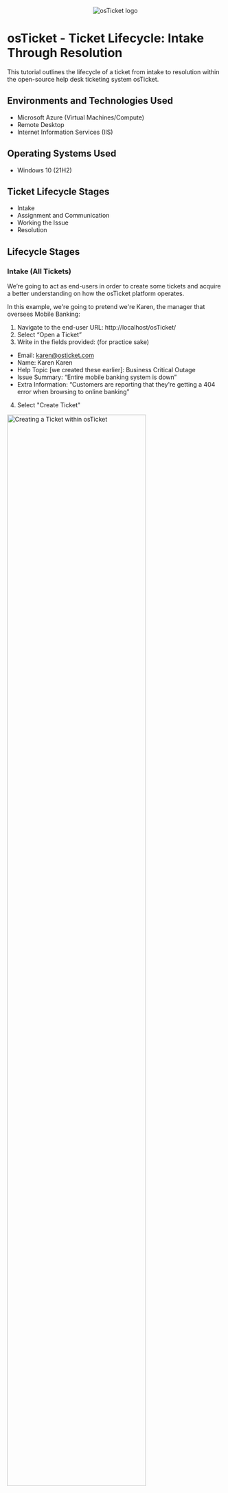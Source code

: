 <p align="center">
<img src="https://i.imgur.com/Clzj7Xs.png" alt="osTicket logo"/>
</p>

<h1>osTicket - Ticket Lifecycle: Intake Through Resolution</h1>
This tutorial outlines the lifecycle of a ticket from intake to resolution within the open-source help desk ticketing system osTicket.<br />


<h2>Environments and Technologies Used</h2>

- Microsoft Azure (Virtual Machines/Compute)
- Remote Desktop
- Internet Information Services (IIS)

<h2>Operating Systems Used </h2>

- Windows 10</b> (21H2)

<h2>Ticket Lifecycle Stages</h2>

- Intake
- Assignment and Communication
- Working the Issue
- Resolution

<h2>Lifecycle Stages</h2>

<h3>Intake (All Tickets)</h3>

<p>We’re going to act as end-users in order to create some tickets and acquire a better understanding on how the osTicket platform operates.</p>

<p>In this example, we're going to pretend we're Karen, the manager that oversees Mobile Banking:</p>
  
1. Navigate to the end-user URL: http://localhost/osTicket/
2. Select “Open a Ticket”
3. Write in the fields provided: (for practice sake)

- Email: karen@osticket.com
- Name: Karen Karen
- Help Topic [we created these earlier]: Business Critical Outage
- Issue Summary: “Entire mobile banking system is down”
- Extra Information: “Customers are reporting that they're getting a 404 error when browsing to online banking”

4. Select "Create Ticket"

<img src="https://i.imgur.com/pkYxnl0.png" height="80%" width="80%" alt="Creating a Ticket within osTicket"/>
<img src="https://i.imgur.com/6sFmDTZ.png" height="80%" width="80%" alt="Karens Ticket"/>

<br>

<p>Now, we're going to pretend we're Ken from the Accounting Department and create another ticket for a different issue.</p>

1. Select ‘Open a New Ticket'
2. Write in the fields provided: (for practice sake)

- Email: ken@osticket.com
- Name: Ken Ken
- Help Topic: 'Personal Computer Issues'
- Extra information: ‘Ever since the upgrade last night, nobody in accounting has been able to use Adobe Reader’ 

4. Select "Create Ticket"

<img src="https://i.imgur.com/xyDaxiO.png" height="80%" width="80%" alt="Kens Ticket"/>

<br>

<h3>Troubleshooting: Giving Jane Doe Permissions</h3>

<p>Before continuing with the tutorial, we need to grant Jane Doe 'Supreme Admin' access. This will help us continue the rest of the project.</p>

1. Navigate to the admin link: http://localhost/osTicket/scp/login.php
2. Log in as Jane Doe: username: jane.doe / Password1
3. When we login, we can see the tickets aren’t showing up so we’re going to troubleshoot by logging in as the admin and checking Jane’s permissions

<img src="https://i.imgur.com/EBkizSI.png" height="80%" width="80%" alt="No Tickets appearing"/>

4. Navigate back to the admin login link: Login as 'Supreme Admin': (example: darin_admin)
5. When we log in, we can see the tickets appear via the Agent Panel as Supreme Admin
6. Select 'Admin Panel' > click ‘Agents’ > click ‘Jane Doe' 

<img src="https://i.imgur.com/DIzf2fX.png" height="80%" width="80%" alt="No Tickets appearing"/>
<img src="https://i.imgur.com/DrXitAx.png" height="80%" width="80%" alt="Disk Sanitization Steps"/>

7. Select ‘Access’ > Under Extended Access: ‘Support’ for Department > click ‘Add’ > ‘Supreme Admin’ for Role > ‘Save Changes’
8. Login with the admin link for Jane Doe again: 

- username: jane.doe / Password1

9. When we login, we can now see the tickets. That means, in this case, in order to work on Tickets, someone must be assigned specifically to the Support Department along with a role that will allow them to work on tickets 
 
<img src="https://i.imgur.com/44W51wa.png" height="80%" width="80%" alt="Disk Sanitization Steps"/>
<img src="https://i.imgur.com/nxO9mXF.png" height="80%" width="80%" alt="Disk Sanitization Steps"/>


<br>

<h2>Mobile Banking Ticket</h2>

<h3>Assignment & Communication</h3>

<p>We’re going to go through these tickets right now and edit them/tweak them. Right now, it appears that the tickets all have ‘Normal’ priority.</p>

1. Select the ticket ‘Entire Mobile Online Banking is Down’ ticket
2. Select ‘Priority’ > Set Priority Level to ‘Emergency’ (since this is a business impacting event) > Select ‘Update’
3. We can assign to an agent as well: select ‘Assigned To’ > select assignee ‘Jane Doe’ > select ‘Assign’
4. Since this is severe business-impacting event, we want to alter the SLA accordingly: select ‘SLA Plan’ > set SLA to ‘SEV-A’
5. If the entire system is down, it might be beyond the scope of the Help Desk: select ‘Department’ > transfer the ticket from ‘Support’ to ‘System Administrators’
6. We can see the history of edits/things that have been changed so far and the thread of messages created as part of effective communication
7. If we exit out and back into the panel, we can see some of the changes we’ve made: “Emergency” and “Assigned to Jane Doe”

<img src="https://i.imgur.com/qnwOBvv.png" height="80%" width="80%" alt="Disk Sanitization Steps"/>
<img src="https://i.imgur.com/NrwgiW7.png" height="80%" width="80%" alt="Disk Sanitization Steps"/>
<img src="https://i.imgur.com/C8EztbP.png" height="80%" width="80%" alt="Disk Sanitization Steps"/>
<img src="https://i.imgur.com/Cr78Mub.png" height="80%" width="80%" alt="Disk Sanitization Steps"/>
<br>

<h3>Working the Issue</h3>

<p>We can go back inside of the ticket and communicate that the ticket was worked on/resolved.</p>

<p>In this example: "Jerry from Systems Engineering found and corrected a failed load balancer. Mobile banking should be back up." 
  
<img src="https://i.imgur.com/8ILZffg.png" height="80%" width="80%" alt="Disk Sanitization Steps"/>
  
<br>
  
<h3>Resolution</h3>

1. The status of the ticket was changed to ‘Closed’ (since Jerry from Systems Engineering resolved the issue)
2. When we navigate back to the Tickets portal and select ‘Closed’, we can see the ticket was moved there. 

<img src="https://i.imgur.com/oy0O0ML.png" height="80%" width="80%" alt="Disk Sanitization Steps"/>

<br>

<h2>Accounting Department Adobe Ticket</h2>

<h3>Assignment & Creation</h3>

1. Navigate back to ‘Tickets’ portal & select ‘Entire Accounting Dept Adobe Reader Not Working’ ticket
2. Open the ticket and work through it/give it proper assignments:

- Priority: High

<p>It’s not as crucial as mobile banking being down but if the entire accounting dept is experiencing difficulties, that has a relatively high impact.</p>

- SLA: SEV-B
- Assignee: John

<p>We want to assign it to someone so that the delegated person can start working and reach out/communicate with the accounting department.</p>

3. In the ticket thread, John and Ken can start collaborating:“Re-assigned to SEV-B, reached out to John for a warm hand off”

<img src="https://i.imgur.com/MbIiEC0.png" height="80%" width="80%" alt="Disk Sanitization Steps"/>


<br>

<h3>Working the Issue</h3>

<p>Since this is John’s ticket now, we’re going to re-login to the Admin portal as John in order to start working on the ticket.</p>

1. Login as John: username: john.doe / Password1
2. We can see the ticket appear on John's dashboard
3. John can look inside the ticket and see the communication that happened with Jane Doe: We can see it was reassigned as a SEV-B issue. John can see the problem is that Adobe Reader not working. Since it’s a SEV-B, John can conclude he was 4 hours to fix this due to SLA ruling. 
4. John can write in the Ticket Thread to communicate how we plans to solve the issue: 

- Example: “Rolled back version of Adobe Reader to previous version allowing the accounting department to work. 

In the meantime, I will research why the new version doesn't work on the accounting department's hardware”

<img src="https://i.imgur.com/bG366fp.png" height="80%" width="80%" alt="Disk Sanitization Steps"/>
<img src="https://i.imgur.com/zpEuQhL.png" height="80%" width="80%" alt="Disk Sanitization Steps"/>
<img src="https://i.imgur.com/XEjW70H.png" height="80%" width="80%" alt="Disk Sanitization Steps"/>

<br>

<h3>Resolution</h3>

1. For this example, John found the issue and now he’ll communicate in the Ticket Thread:

<p>“Figured out the problem, re-upgraded everyone. Adobe Reader on the accounting department's device should be working”</p>

2. Mark the ticket as ‘Resolved’
3. Navigate to 'Tickets' > 'Closed' > The ticket has moved here 

<img src="https://i.imgur.com/Q76kRCs.png" height="80%" width="80%" alt="Disk Sanitization Steps"/>
<img src="https://i.imgur.com/7zYRnzD.png" height="80%" width="80%" alt="Disk Sanitization Steps"/>





